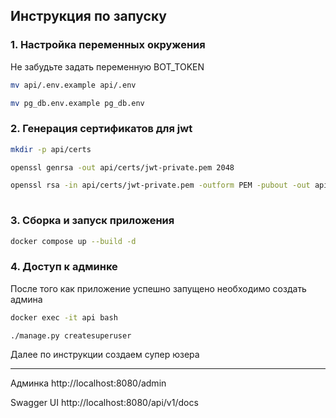 ## Инструкция по запуску

### 1. Настройка переменных окружения

Не забудьте задать переменную BOT_TOKEN

```bash
mv api/.env.example api/.env
```

```bash
mv pg_db.env.example pg_db.env
```

### 2. Генерация сертификатов для jwt
```bash
mkdir -p api/certs
```

```bash
openssl genrsa -out api/certs/jwt-private.pem 2048  
```

```bash
openssl rsa -in api/certs/jwt-private.pem -outform PEM -pubout -out api/certs/jwt-public.pem
  
```

### 3. Сборка и запуск приложения
```bash
docker compose up --build -d
```

### 4. Доступ к админке
После того как приложение успешно запущено необходимо
создать админа
```bash
docker exec -it api bash
```

```bash
./manage.py createsuperuser
```
Далее по инструкции создаем супер юзера

---

Админка http://localhost:8080/admin

Swagger UI http://localhost:8080/api/v1/docs
